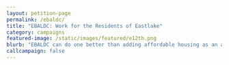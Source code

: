 ```yaml
---
layout: petition-page
permalink: /ebaldc/
title: "EBALDC: Work for the Residents of Eastlake"
category: campaigns
featured-image: /static/images/featured/e12th.png
blurb: "EBALDC can do one better than adding affordable housing as an afterthought in Oakland."
callcampaign: false
---
```


<link href='https://actionnetwork.org/css/style-embed-whitelabel.css' rel='stylesheet' type='text/css' />
<script>window.yepnope || document.write('<script src="https://actionnetwork.org/includes/js/yepnope154-min.js"><\/script>');</script>
<script src='https://actionnetwork.org/widgets/v2/petition/ebaldc-work-for-the-residents-of-eastlake?format=js&source=widget&style=full'></script>
<div id='can-petition-area-ebaldc-work-for-the-residents-of-eastlake' style='width: 100%'><!-- this div is the target for our HTML insertion --></div>